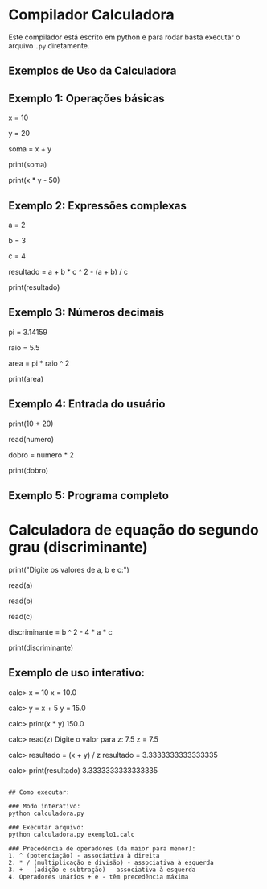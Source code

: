 Compilador Calculadora
=====================

Este compilador está escrito em python e para rodar basta executar o arquivo `.py` diretamente.

## Exemplos de Uso da Calculadora

## Exemplo 1: Operações básicas

x = 10

y = 20

soma = x + y

print(soma)

print(x * y - 50)

## Exemplo 2: Expressões complexas
a = 2

b = 3

c = 4

resultado = a + b * c ^ 2 - (a + b) / c

print(resultado)

## Exemplo 3: Números decimais
pi = 3.14159

raio = 5.5

area = pi * raio ^ 2

print(area)

## Exemplo 4: Entrada do usuário
print(10 + 20)

read(numero)

dobro = numero * 2

print(dobro)

## Exemplo 5: Programa completo

# Calculadora de equação do segundo grau (discriminante)
print("Digite os valores de a, b e c:")

read(a)

read(b) 

read(c)

discriminante = b ^ 2 - 4 * a * c

print(discriminante)

## Exemplo de uso interativo:

calc> x = 10
x = 10.0

calc> y = x + 5
y = 15.0

calc> print(x * y)
150.0

calc> read(z)
Digite o valor para z: 7.5
z = 7.5

calc> resultado = (x + y) / z
resultado = 3.3333333333333335

calc> print(resultado)
3.3333333333333335
```

## Como executar:

### Modo interativo:
python calculadora.py

### Executar arquivo:
python calculadora.py exemplo1.calc

### Precedência de operadores (da maior para menor):
1. ^ (potenciação) - associativa à direita
2. * / (multiplicação e divisão) - associativa à esquerda  
3. + - (adição e subtração) - associativa à esquerda
4. Operadores unários + e - têm precedência máxima
